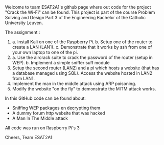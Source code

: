 Welcome to team ESAT2A1's github page where out code for the project "Crack the Wi-Fi" can be found. This project is part of the course Problem Solving and Design Part 3 of the Engineering Bachelor of the Catholic University Leuven.


The assignment :
1.   a. Install Kali on one of the Raspberry Pi.
     b. Setup one of the router to create a LAN (LAN1).
     c. Demonstrate that it works by ssh from one of your own laptop to one of the pi.
2.   a. Use the aircrack suite to crack the password of the router (setup in WEP).
     b. Implement a simple sniffer suff module
3. Setup the second router (LAN2) and a pi which hosts a website (that has a database managed using SQL). Access the website hosted in LAN2 from LAN1.
4. Implement the man in the middle attack using ARP poisoning.
5. Modify the website "on the fly" to demonstrate the MITM attack works.

In this GitHub code can be found about:
 - Sniffing WEP packages en decrypting them
 - A dummy forum http website that was hacked
 - A Man In The Middle attack

All code was run on Raspberry Pi's 3

Cheers,
Team ESAT2A1

